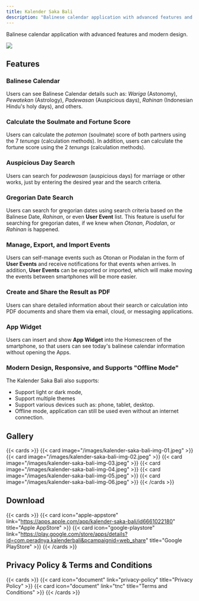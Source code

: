 ```yaml
---
title: Kalender Saka Bali
description: "Balinese calendar application with advanced features and modern design"
---
```


Balinese calendar application with advanced features and modern design.

![](/images/kalender-saka-bali-icon.jpeg)

## Features

### Balinese Calendar
Users can see Balinese Calendar details such as: *Wariga* (Astonomy), *Pewatekan* (Astrology), *Padewasan* (Auspicious days), *Rahinan* (Indonesian Hindu's holy days), and others.

### Calculate the Soulmate and Fortune Score
Users can calculate the *patemon* (soulmate) score of both partners using the 7 *tenungs* (calculation methods). In addition, users can calculate the fortune score using the 2 *tenungs* (calculation methods).

### Auspicious Day Search
Users can search for *padewasan* (auspicious days) for marriage or other works, just by entering the desired year and the search criteria.

### Gregorian Date Search
Users can search for gregorian dates using search criteria based on the Balinese Date, *Rahinan*, or even **User Event** list. This feature is useful for searching for gregorian dates, if we knew when *Otonan*, *Piodalan*, or *Rahinan* is happened.

### Manage, Export, and Import Events
Users can self-manage events such as Otonan or Piodalan in the form of **User Events** and receive notifications for that events when arrives. In addition, **User Events** can be exported or imported, which will make moving the events between smartphones will be more easier.

### Create and Share the Result as PDF
Users can share detailed information about their search or calculation into PDF documents and share them via email, cloud, or messaging applications.

### App Widget
Users can insert and show **App Widget** into the Homescreen of the smartphone, so that users can see today's balinese calendar information without opening the Apps.

### Modern Design, Responsive, and Supports "Offline Mode"
The Kalender Saka Bali also supports: 
* Support light or dark mode, 
* Support multiple themes
* Support various devices such as: phone, tablet, desktop. 
* Offline mode, application can still be used even without an internet connection.

## Gallery

{{< cards >}}
    {{< card image="/images/kalender-saka-bali-img-01.jpeg" >}}
    {{< card image="/images/kalender-saka-bali-img-02.jpeg" >}}
    {{< card image="/images/kalender-saka-bali-img-03.jpeg" >}}
    {{< card image="/images/kalender-saka-bali-img-04.jpeg" >}}
    {{< card image="/images/kalender-saka-bali-img-05.jpeg" >}}
    {{< card image="/images/kalender-saka-bali-img-06.jpeg" >}}
{{< /cards >}}

## Download

{{< cards >}}
    {{< card icon="apple-appstore" link="https://apps.apple.com/app/kalender-saka-bali/id6661022180" title="Apple AppStore" >}}
    {{< card icon="google-playstore" link="https://play.google.com/store/apps/details?id=com.peradnya.kalenderbali&pcampaignid=web_share" title="Google PlayStore" >}}
{{< /cards >}}

## Privacy Policy & Terms and Conditions

{{< cards >}}
    {{< card icon="document" link="privacy-policy" title="Privacy Policy" >}}
    {{< card icon="document" link="tnc" title="Terms and Conditions" >}}
{{< /cards >}}
